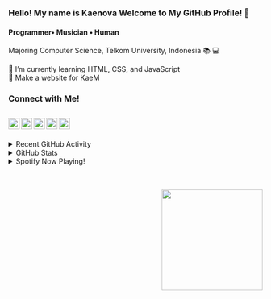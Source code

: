 ### Hello! My name is Kaenova Welcome to My GitHub Profile! :handshake:
#### Programmer• Musician • Human
Majoring Computer Science, Telkom University, Indonesia :books: :computer: 

🌱 I’m currently learning HTML, CSS, and JavaScript  
🎯 Make a website for KaeM

### Connect with Me!
[<img align="left" alt="KaeM | YouTube" width="22px" src="https://cdn.jsdelivr.net/npm/simple-icons@v3/icons/youtube.svg" />][youtube]
[<img align="left" alt="KaeM | Twitter" width="22px" src="https://cdn.jsdelivr.net/npm/simple-icons@v3/icons/twitter.svg" />][twitter]
[<img align="left" alt="Kaenova Mahendra | LinkedIn" width="22px" src="https://cdn.jsdelivr.net/npm/simple-icons@v3/icons/linkedin.svg" />][linkedin]
[<img align="left" alt="Kaenova Mahendra | Instagram" width="22px" src="https://cdn.jsdelivr.net/npm/simple-icons@v3/icons/instagram.svg" />][instagram]
[<img align="left" alt="Kaenova Mahendra | Instagram" width="22px" src="https://cdn.jsdelivr.net/npm/simple-icons@v3/icons/facebook.svg" />][Facebook]
<br />
---
<details>
  <summary>Recent GitHub Activity</summary>

<!--START_SECTION:activity-->
1. 🎉 Merged PR [#3](https://github.com/kaenova/Tubes_Statistika/pull/3) in [kaenova/Tubes_Statistika](https://github.com/kaenova/Tubes_Statistika)
2. 💪 Opened PR [#3](https://github.com/kaenova/Tubes_Statistika/pull/3) in [kaenova/Tubes_Statistika](https://github.com/kaenova/Tubes_Statistika)
3. ❌ Closed PR [#2](https://github.com/kaenova/Tubes_Statistika/pull/2) in [kaenova/Tubes_Statistika](https://github.com/kaenova/Tubes_Statistika)
4. 💪 Opened PR [#2](https://github.com/kaenova/Tubes_Statistika/pull/2) in [kaenova/Tubes_Statistika](https://github.com/kaenova/Tubes_Statistika)
5. 🎉 Merged PR [#1](https://github.com/kaenova/Tubes_Statistika/pull/1) in [kaenova/Tubes_Statistika](https://github.com/kaenova/Tubes_Statistika)
<!--END_SECTION:activity-->

</details>

<details>
  <summary>GitHub Stats</summary>
  
  <img align="middle" alt="Kaenova's GitHub Stats" src="https://github-readme-stats.codestackr.vercel.app/api?username=kaenova&theme=nord&show_icons=true&hide_border=true" width=350 />
  
</details>

<details>
  <summary>Spotify Now Playing!</summary>
  
  [![Spotify](https://kaemspotify.vercel.app/api/spotify)](https://open.spotify.com/user/kaenova)
  
</details>

<br><br>
<img  align= "right" src="https://cdn.discordapp.com/attachments/527433841690804224/791558706508726292/Pre-comp-3.gif"  width="200">

[Youtube]: https://www.youtube.com/user/kaenovagtg
[twitter]: [Twitter](https://twitter.com/kaenovamahendra)
[linkedin]: https://www.linkedin.com/in/kaenova/
[Instagram]: https://www.instagram.com/kaenovama/
[Facebook]: https://www.facebook.com/kaenova/

<!--
**kaenova/kaenova** is a ✨ _special_ ✨ repository because its `README.md` (this file) appears on your GitHub profile.

Here are some ideas to get you started:

- 🔭 I’m currently working on ...
- 🌱 I’m currently learning ...
- 👯 I’m looking to collaborate on ...
- 🤔 I’m looking for help with ...
- 💬 Ask me about ...
- 📫 How to reach me: ...
- 😄 Pronouns: ...
- ⚡ Fun fact: ...
-->
